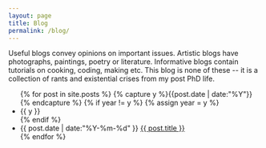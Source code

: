 ```yaml
---
layout: page
title: Blog
permalink: /blog/
---
```


Useful blogs convey opinions on important issues. Artistic blogs have photographs, paintings,
poetry or literature. Informative blogs contain tutorials on cooking, coding, making etc.
This blog is none of these -- it is a collection of rants and existential crises from my
post PhD life.

<ul class="listing">
{% for post in site.posts %}
  {% capture y %}{{post.date | date:"%Y"}}{% endcapture %}
  {% if year != y %}
    {% assign year = y %}
    <li class="listing-seperator">{{ y }}</li>
  {% endif %}
  <li class="listing-item">
    <time datetime="{{ post.date | date:"%Y-%m-%d" }}">{{ post.date | date:"%Y-%m-%d" }}</time>
    <a href="{{ post.url | prepend: site.baseurl }}" title="{{ post.title }}">{{ post.title }}</a>
  </li>
{% endfor %}
</ul>
